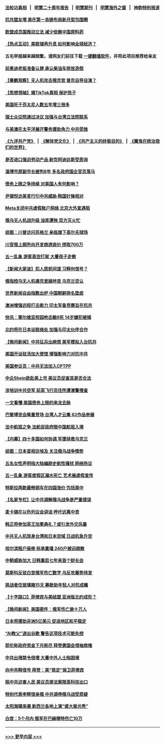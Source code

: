 #### [法轮功真相](https://github.com/gfw-breaker/truth/blob/master/README.md?t=0) &nbsp;&nbsp;|&nbsp;&nbsp; [明慧二十周年报告](https://github.com/gfw-breaker/mh-reports/blob/master/README.md?t=0) &nbsp;&nbsp;|&nbsp;&nbsp;[明慧期刊](https://github.com/gfw-breaker/mh-qikan) &nbsp;&nbsp;|&nbsp;&nbsp; [明慧海外之窗](https://github.com/gfw-breaker/mh-news/blob/master/README.md?t=0) &nbsp;&nbsp;|&nbsp;&nbsp; [神韵特别报道](https://github.com/gfw-breaker/mh-news/blob/master/shenyun.md?t=0)
#### [抗共盟友增 美在第一岛链布局新月型包围圈](../pages/nsc418/n13987651.md?t=05041543) 
#### [欧盟成员国推动立法 减少依赖中国原料药](../pages/nsc418/n13987750.md?t=05041543) 
#### [【热点互动】美联储再升息 如何影响全球经济？](../pages/nsc418/n13987595.md?t=05041543) 
#### 五毛举报越来越频繁，请网友们前往下载 [一键翻墙软件](https://github.com/gfw-breaker/ssr-accounts)，并将此项目推荐给亲友
#### [前奥迪老板准备认罪 承认柴油车排放造假](../pages/nsc418/n13987583.md?t=05041543) 
#### [【秦鹏观察】无人机攻击俄克宫 普京自导自演？](../pages/nsc418/n13987577.md?t=05041543) 
#### [【思想领袖】揭TikTok真相 保护孩子](../pages/nsc418/n13965892.md?t=05041543) 
#### [美国死于芬太尼人数五年增三倍多](../pages/nsc418/n13987579.md?t=05041543) 
#### [瑞士众议院通过决议 加强与台湾立法院联系](../pages/nsc418/n13987501.md?t=05041543) 
#### [与美澳在太平洋展开警务援助角力 中共受挫](../pages/nsc418/n13987499.md?t=05041543) 
#### [《九评共产党》](https://github.com/begood0513/9ping.md/blob/master/README.md) &nbsp;|&nbsp; [《解体党文化》](../../../../jtdwh.md/blob/master/README.md)  &nbsp;|&nbsp; [《共产主义的终极目的》](../../../../gczydzjmd.md/blob/master/README.md) &nbsp;|&nbsp; [《魔鬼在统治我们的世界》](../../../../mgztzwmdsj.md/blob/master/README.md) 
#### [是否进口强迫劳动产品 耐克阿迪达斯受质询](../pages/nsc418/n13987446.md?t=05041543) 
#### [淄博市原副市长被判8年 多名政府国企官员落马](../pages/nsc418/n13987225.md?t=05041543) 
#### [债务上限之争持续 对美国人有何影响？](../pages/nsc418/n13987396.md?t=05041543) 
#### [尹锡悦访美言行引中共威胁 韩国针锋相对](../pages/nsc418/n13987472.md?t=05041543) 
#### [Meta关闭中共虚假账户网络 北京大外宣遇阻](../pages/nsc418/n13987409.md?t=05041543) 
#### [俄乌无人机战升级 油库遭殃 双方灭火忙](../pages/nsc418/n13987305.md?t=05041543) 
#### [组图：川普访问苏格兰 亲临旗下高尔夫球场](../pages/nsc418/n13987275.md?t=05041543) 
#### [川官借上厕所向开发商透底价 捞取700万](../pages/nsc418/n13987224.md?t=05041543) 
#### [五一乱象 游客高空打架 大量孩子走散](../pages/nsc418/n13987182.md?t=05041543) 
#### [【新闻大家谈】扣人质抓间谍 习释何信号？](../pages/nsc418/n13987370.md?t=05041543) 
#### [俄指控乌无人机袭克里姆林宫 乌克兰否认](../pages/nsc418/n13987374.md?t=05041543) 
#### [世界新闻自由指数出炉 中国朝鲜排名垫底](../pages/nsc418/n13987328.md?t=05041543) 
#### [澳洲增强远程打击能力 印太军备竞赛旨在抗共](../pages/nsc418/n13986157.md?t=05041543) 
#### [快讯：塞尔维亚校园枪击酿9死 14岁嫌犯被捕](../pages/nsc418/n13987274.md?t=05041543) 
#### [北约将在日本设联络处 加强与印太伙伴合作](../pages/nsc418/n13987170.md?t=05041543) 
#### [【晚间新闻】中共征兵出麻烦 美军模拟入台抗共](../pages/nsc418/n13987159.md?t=05041543) 
#### [美国开设驻汤加大使馆 增强影响力对抗中共](../pages/nsc418/n13987070.md?t=05041543) 
#### [美国参议员：中共无法加入CPTPP](../pages/nsc418/n13986982.md?t=05041543) 
#### [中企Shein欲赴美上市 美议员促查其是否合法](../pages/nsc418/n13986802.md?t=05041543) 
#### [涉培训中共空军 前英飞行员住所遭澳警搜查](../pages/nsc418/n13986659.md?t=05041543) 
#### [一文看懂 美国债务上限的来龙去脉](../pages/nsc418/n13986652.md?t=05041543) 
#### [巴黎博览会隆重登场 台湾人才云集 62作品参展](../pages/nsc418/n13986803.md?t=05041543) 
#### [法中航班之争 法航促政府限中国航班入境](../pages/nsc418/n13986748.md?t=05041543) 
#### [【内幕】四十多国如何协调 军援拯救乌克兰](../pages/nsc418/n13986661.md?t=05041543) 
#### [组图：日本首相访埃及 关注俄乌战争情势](../pages/nsc418/n13986437.md?t=05041543) 
#### [五名女性声明指大陆编剧史航性骚扰 网络热议](../pages/nsc418/n13986678.md?t=05041543) 
#### [五一乱象 游客度假区溺水死亡 艺术展虚假宣传](../pages/nsc418/n13986679.md?t=05041543) 
#### [特斯拉两款最畅销车在四国涨价 包括美中](../pages/nsc418/n13986728.md?t=05041543) 
#### [【名家专栏】让中共调解俄乌战争是严重错误](../pages/nsc418/n13986532.md?t=05041543) 
#### [麦卡锡在以色列议会讲话 呼吁远离中资](../pages/nsc418/n13986703.md?t=05041543) 
#### [韩正将参加英王加冕典礼？或引发外交风暴](../pages/nsc418/n13986698.md?t=05041543) 
#### [中共无人机现身台湾和日本空域 日战机急升空](../pages/nsc418/n13986533.md?t=05041543) 
#### [哈尔滨租户装修 拆承重墙 240户被迫疏散](../pages/nsc418/n13986414.md?t=05041543) 
#### [中朝威胁加大 日韩重启七年来首个财长会](../pages/nsc418/n13986647.md?t=05041543) 
#### [莫斯科反驳白宫俄军伤亡数字 乌反攻蓄势待发](../pages/nsc418/n13986517.md?t=05041543) 
#### [挑战者住玻璃箱15天 筹款助年轻人对抗成瘾](../pages/nsc418/n13986328.md?t=05041543) 
#### [【十字路口】菲律宾与美结盟 亚洲版北约成形？](../pages/nsc418/n13986545.md?t=05041543) 
#### [【晚间新闻】美国密件：俄军伤亡逾十万人](../pages/nsc418/n13986397.md?t=05041543) 
#### [日本将援助非洲5亿美元 促进地区和平稳定](../pages/nsc418/n13986351.md?t=05041543) 
#### [“AI教父”退出谷歌 警告这项技术可能失控](../pages/nsc418/n13986314.md?t=05041543) 
#### [耶伦称政府资金下月耗尽 拜登邀国会领袖商榷](../pages/nsc418/n13986230.md?t=05041543) 
#### [中共出境禁令倍增 大量中外人士陷困境](../pages/nsc418/n13986110.md?t=05041543) 
#### [向中共释信号 拜登：美“铁定”保卫菲律宾](../pages/nsc418/n13985985.md?t=05041543) 
#### [阻中共迫害人民 美议员提法案限高科技出口](../pages/nsc418/n13986043.md?t=05041543) 
#### [特别代表李辉很亲俄 中共调停俄乌战受质疑](../pages/nsc418/n13986053.md?t=05041543) 
#### [太阳海啸来袭 新西兰各地上演“盛大极光秀”](../pages/nsc418/n13985654.md?t=05041543) 
#### [白宫：5个月内 俄军在巴赫穆特伤亡10万](../pages/nsc418/n13986057.md?t=05041543) 

----
#### [ >>> 更早内容 <<< ](../indexes/nsc418-earlier.md)
